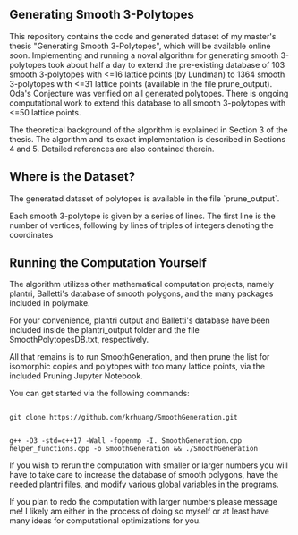 <h2>Generating Smooth 3-Polytopes</h2>
<p>This repository contains the code and generated dataset of my master's thesis "Generating Smooth 3-Polytopes", which will be available online soon. Implementing and running a noval algorithm for generating smooth 3-polytopes took about half a day to extend the pre-existing database of 103 smooth 3-polytopes with <=16 lattice points (by Lundman) to 1364 smooth 3-polytopes with <=31 lattice points (available in the file prune_output). Oda's Conjecture was verified on all generated polytopes. There is ongoing computational work to extend this database to all smooth 3-polytopes with <=50 lattice points. </p>

<p>The theoretical background of the algorithm is explained in Section 3 of the thesis. The algorithm and its exact implementation is described in Sections 4 and 5. Detailed references are also contained therein.</p>

<h2>Where is the Dataset?</h2>
<p>The generated dataset of polytopes is available in the file `prune_output`.</p>

<p>Each smooth 3-polytope is given by a series of lines. The first line is the number of vertices, following by lines of triples of integers denoting the coordinates</p>

<h2>Running the Computation Yourself</h2>
<p>The algorithm utilizes other mathematical computation projects, namely plantri, Balletti's database of smooth polygons, and the many packages included in polymake. </p>

<p>For your convenience, plantri output and Balletti's database have been included inside the plantri_output folder and the file SmoothPolytopesDB.txt, respectively.</p>

<p>All that remains is to run SmoothGeneration, and then prune the list for isomorphic copies and polytopes with too many lattice points, via the included Pruning Jupyter Notebook.</p>

<p>You can get started via the following commands:</p>

```

git clone https://github.com/krhuang/SmoothGeneration.git

```

```

g++ -O3 -std=c++17 -Wall -fopenmp -I. SmoothGeneration.cpp helper_functions.cpp -o SmoothGeneration && ./SmoothGeneration

```

<p>If you wish to rerun the computation with smaller or larger numbers you will have to take care to increase the database of smooth polygons, have the needed plantri files, and modify various global variables in the programs.</p>

<p>If you plan to redo the computation with larger numbers please message me! I likely am either in the process of doing so myself or at least have many ideas for computational optimizations for you.</p>



